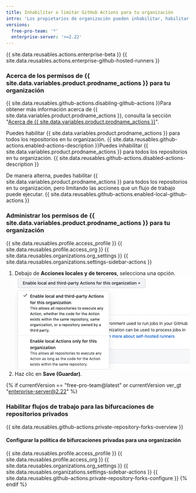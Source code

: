```yaml
---
title: Inhabilitar o limitar GitHub Actions para tu organización
intro: 'Los propietarios de organización pueden inhabilitar, habilitar y limitar GitHub Actions para la misma.'
versions:
  free-pro-team: '*'
  enterprise-server: '>=2.22'
---
```


{{ site.data.reusables.actions.enterprise-beta }}
{{ site.data.reusables.actions.enterprise-github-hosted-runners }}

### Acerca de los permisos de {{ site.data.variables.product.prodname_actions }} para tu organización

{{ site.data.reusables.github-actions.disabling-github-actions }}Para obtener más información acerca de {{ site.data.variables.product.prodname_actions }}, consulta la sección "[Acerca de {{ site.data.variables.product.prodname_actions }}](/actions/getting-started-with-github-actions/about-github-actions)".

Puedes habilitar {{ site.data.variables.product.prodname_actions }} para todos los repositorios en tu organización. {{ site.data.reusables.github-actions.enabled-actions-description }}Puedes inhabilitar {{ site.data.variables.product.prodname_actions }} para todos los repositorios en tu organización. {{ site.data.reusables.github-actions.disabled-actions-description }}

De manera alterna, puedes habilitar {{ site.data.variables.product.prodname_actions }} para todos los repositorios en tu organización, pero limitando las acciones que un flujo de trabajo puede ejecutar. {{ site.data.reusables.github-actions.enabled-local-github-actions }}

### Administrar los permisos de {{ site.data.variables.product.prodname_actions }} para tu organización

{{ site.data.reusables.profile.access_profile }}
{{ site.data.reusables.profile.access_org }}
{{ site.data.reusables.organizations.org_settings }}
{{ site.data.reusables.organizations.settings-sidebar-actions }}
1. Debajo de **Acciones locales y de terceros**, selecciona una opción. ![Habilitar, inhabilitar o limitar acciones para esta organización](/assets/images/help/repository/enable-org-actions.png)
1. Haz clic en **Save (Guardar)**.

{% if currentVersion == "free-pro-team@latest" or currentVersion ver_gt "enterprise-server@2.22" %}
### Habilitar flujos de trabajo para las bifurcaciones de repositorios privados

{{ site.data.reusables.github-actions.private-repository-forks-overview }}

#### Configurar la política de bifurcaciones privadas para una organización

{{ site.data.reusables.profile.access_profile }}
{{ site.data.reusables.profile.access_org }}
{{ site.data.reusables.organizations.org_settings }}
{{ site.data.reusables.organizations.settings-sidebar-actions }}
{{ site.data.reusables.github-actions.private-repository-forks-configure }}
{% endif %}
